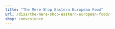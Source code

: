 ```yaml
---
title: "The Mere Shop Eastern European Food"
url: /diss/the-mere-shop-eastern-european-food/
shop: convenience
---
```

